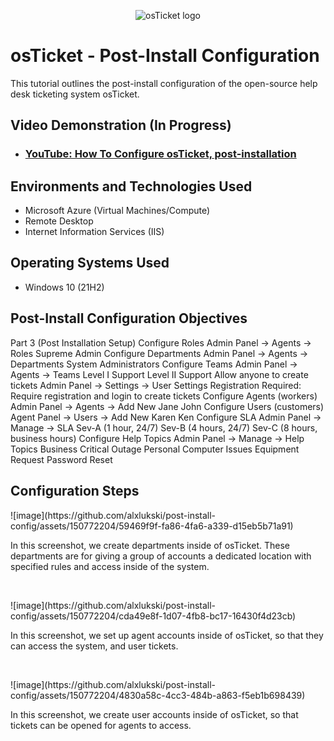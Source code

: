 <p align="center">
<img src="https://i.imgur.com/Clzj7Xs.png" alt="osTicket logo"/>
</p>

<h1>osTicket - Post-Install Configuration</h1>
This tutorial outlines the post-install configuration of the open-source help desk ticketing system osTicket.<br />


<h2>Video Demonstration (In Progress)</h2>

- ### [YouTube: How To Configure osTicket, post-installation](https://www.youtube.com)

<h2>Environments and Technologies Used</h2>

- Microsoft Azure (Virtual Machines/Compute)
- Remote Desktop
- Internet Information Services (IIS)

<h2>Operating Systems Used </h2>

- Windows 10</b> (21H2)

<h2>Post-Install Configuration Objectives</h2>

Part 3 (Post Installation Setup)
Configure Roles
Admin Panel -> Agents -> Roles
Supreme Admin
Configure Departments
Admin Panel -> Agents -> Departments
System Administrators
Configure Teams
Admin Panel -> Agents -> Teams
Level I Support
Level II Support
Allow anyone to create tickets
Admin Panel -> Settings -> User Settings
Registration Required: Require registration and login to create tickets 
Configure Agents (workers)
Admin Panel -> Agents -> Add New
Jane
John
Configure Users (customers)
Agent Panel -> Users -> Add New
Karen
Ken
Configure SLA
Admin Panel -> Manage -> SLA
Sev-A (1 hour, 24/7)
Sev-B (4 hours, 24/7)
Sev-C (8 hours, business hours)
Configure Help Topics
Admin Panel -> Manage -> Help Topics
Business Critical Outage
Personal Computer Issues
Equipment Request
Password Reset


<h2>Configuration Steps</h2>

<p>
![image](https://github.com/alxlukski/post-install-config/assets/150772204/59469f9f-fa86-4fa6-a339-d15eb5b71a91)
</p>
<p>
In this screenshot, we create departments inside of osTicket. These departments are for giving a group of accounts a dedicated location with specified rules and access inside of the system.
</p>
<br />

<p>
![image](https://github.com/alxlukski/post-install-config/assets/150772204/cda49e8f-1d07-4fb8-bc17-16430f4d23cb)
</p>
<p>
In this screenshot, we set up agent accounts inside of osTicket, so that they can access the system, and user tickets.
</p>
<br />

<p>
![image](https://github.com/alxlukski/post-install-config/assets/150772204/4830a58c-4cc3-484b-a863-f5eb1b698439)
</p>
<p>
In this screenshot, we create user accounts inside of osTicket, so that tickets can be opened for agents to access.
</p>
<br />
